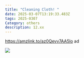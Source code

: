 ```yaml
---
title: "Cleaning Cloth! "
date: 2025-03-07T13:19:33.483Z
tags: 2025-0307
Category: others
description: 12.xx
---
```

https://amzlink.to/az0Qevv7AA5lo  ad <!--StartFragment-->

![](https://m.media-amazon.com/images/I/81aZOjPNO5L._AC_SL1500_.jpg)

<!--EndFragment-->